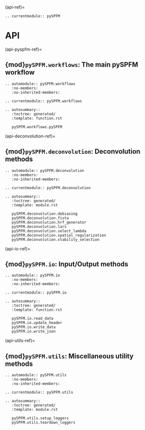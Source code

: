 (api-ref)=

```{eval-rst}
.. currentmodule:: pySPFM
```

# API

(api-pyspfm-ref)=

## {mod}`pySPFM.workflows`: The main pySPFM workflow

```{eval-rst}
.. automodule:: pySPFM.workflows
   :no-members:
   :no-inherited-members:
```

```{eval-rst}
.. currentmodule:: pySPFM.workflows
```

```{eval-rst}
.. autosummary::
   :toctree: generated/
   :template: function.rst

   pySPFM.workflows.pySPFM
```

(api-deconvolution-ref)=

## {mod}`pySPFM.deconvolution`: Deconvolution methods

```{eval-rst}
.. automodule:: pySPFM.deconvolution
   :no-members:
   :no-inherited-members:
```

```{eval-rst}
.. currentmodule:: pySPFM.deconvolution
```

```{eval-rst}
.. autosummary::
   :toctree: generated/
   :template: module.rst

   pySPFM.deconvolution.debiasing
   pySPFM.deconvolution.fista
   pySPFM.deconvolution.hrf_generator
   pySPFM.deconvolution.lars
   pySPFM.deconvolution.select_lambda
   pySPFM.deconvolution.spatial_regularization
   pySPFM.deconvolution.stability_selection

```

(api-io-ref)=

## {mod}`pySPFM.io`: Input/Output methods

```{eval-rst}
.. automodule:: pySPFM.io
   :no-members:
   :no-inherited-members:
```

```{eval-rst}
.. currentmodule:: pySPFM.io
```

```{eval-rst}
.. autosummary::
   :toctree: generated/
   :template: function.rst

   pySPFM.io.read_data
   pySPFM.io.update_header
   pySPFM.io.write_data
   pySPFM.io.write_json

```

(api-utils-ref)=

## {mod}`pySPFM.utils`: Miscellaneous utility methods

```{eval-rst}
.. automodule:: pySPFM.utils
   :no-members:
   :no-inherited-members:
```

```{eval-rst}
.. currentmodule:: pySPFM.utils
```

```{eval-rst}
.. autosummary::
   :toctree: generated/
   :template: module.rst

   pySPFM.utils.setup_loggers
   pySPFM.utils.teardown_loggers
```
